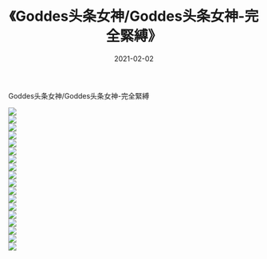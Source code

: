 ﻿---
layout: post
title:  《Goddes头条女神/Goddes头条女神-完全緊縛》
date:   2021-02-02
img: http://pic.660000.xyz/1:/网络美图/2021/Goddes头条女神/Goddes头条女神-完全緊縛/000.jpg
categories: [美女, 清纯, 唯美]
---

Goddes头条女神/Goddes头条女神-完全緊縛

 ![](http://pic.660000.xyz/1:/网络美图/2021/Goddes头条女神/Goddes头条女神-完全緊縛/001.jpg) <br>![](http://pic.660000.xyz/1:/网络美图/2021/Goddes头条女神/Goddes头条女神-完全緊縛/002.jpg) <br>![](http://pic.660000.xyz/1:/网络美图/2021/Goddes头条女神/Goddes头条女神-完全緊縛/003.jpg) <br>![](http://pic.660000.xyz/1:/网络美图/2021/Goddes头条女神/Goddes头条女神-完全緊縛/004.jpg) <br>![](http://pic.660000.xyz/1:/网络美图/2021/Goddes头条女神/Goddes头条女神-完全緊縛/005.jpg) <br>![](http://pic.660000.xyz/1:/网络美图/2021/Goddes头条女神/Goddes头条女神-完全緊縛/006.jpg) <br>![](http://pic.660000.xyz/1:/网络美图/2021/Goddes头条女神/Goddes头条女神-完全緊縛/007.jpg) <br>![](http://pic.660000.xyz/1:/网络美图/2021/Goddes头条女神/Goddes头条女神-完全緊縛/008.jpg) <br>![](http://pic.660000.xyz/1:/网络美图/2021/Goddes头条女神/Goddes头条女神-完全緊縛/009.jpg) <br>![](http://pic.660000.xyz/1:/网络美图/2021/Goddes头条女神/Goddes头条女神-完全緊縛/010.jpg) <br>![](http://pic.660000.xyz/1:/网络美图/2021/Goddes头条女神/Goddes头条女神-完全緊縛/011.jpg) <br>![](http://pic.660000.xyz/1:/网络美图/2021/Goddes头条女神/Goddes头条女神-完全緊縛/012.jpg) <br>![](http://pic.660000.xyz/1:/网络美图/2021/Goddes头条女神/Goddes头条女神-完全緊縛/013.jpg) <br>![](http://pic.660000.xyz/1:/网络美图/2021/Goddes头条女神/Goddes头条女神-完全緊縛/014.jpg) <br>![](http://pic.660000.xyz/1:/网络美图/2021/Goddes头条女神/Goddes头条女神-完全緊縛/015.jpg) <br>![](http://pic.660000.xyz/1:/网络美图/2021/Goddes头条女神/Goddes头条女神-完全緊縛/016.jpg) <br>![](http://pic.660000.xyz/1:/网络美图/2021/Goddes头条女神/Goddes头条女神-完全緊縛/017.jpg) <br>![](http://pic.660000.xyz/1:/网络美图/2021/Goddes头条女神/Goddes头条女神-完全緊縛/018.jpg) <br>